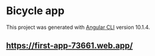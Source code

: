 # Bicycle app

This project was generated with [Angular CLI](https://github.com/angular/angular-cli) version 10.1.4.

## https://first-app-73661.web.app/


